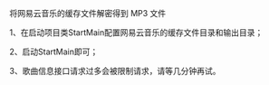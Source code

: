将网易云音乐的缓存文件解密得到 MP3 文件

1、在启动项目类StartMain配置网易云音乐的缓存文件目录和输出目录；

2、启动StartMain即可；

3、歌曲信息接口请求过多会被限制请求，请等几分钟再试。
